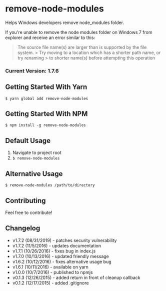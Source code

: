 # remove-node-modules

Helps Windows developers remove node_modules folder.

If you're unable to remove the node modules folder on Windows 7 from explorer and receive an error similar to this:

> The source file name(s) are larger than is supported by the file system. > Try moving to a location which has a shorter path name, or try renaming > to shorter name(s) before attempting this operation

### Current Version: 1.7.6

## Getting Started With Yarn

`$ yarn global add remove-node-modules`

## Getting Started With NPM

`$ npm install -g remove-node-modules`

## Default Usage

1. Navigate to project root
2. `$ remove-node-modules`

## Alternative Usage

`$ remove-node-modules /path/to/directory`

## Contributing

Feel free to contribute!

## Changelog

- v1.7.2 (08/31/2019) - patches security vulnerability
- v1.7.2 (11/5/2016) - updates documentation
- v1.7.1 (10/26/2016) - fixes bug in index.js
- v1.7.0 (10/13/2016) - updated friendly message
- v1.6.2 (10/12/2016) - fixes alternative usage bug
- v1.6.1 (10/11/2016) - available on yarn
- v1.0.0 (10/7/2016) - published to npmjs
- v0.1.3 (12/26/2015) - added return in front of cleanup callback
- v0.1.2 (12/17/2015) - added .gitignore
